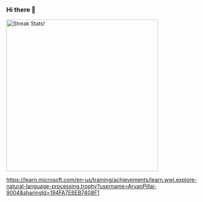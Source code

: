 ### Hi there 👋
<img src="https://github-readme-streak-stats.herokuapp.com/?user=aryan619348&theme=monokai-metallian"  width=400 alt="Streak Stats!">
<!--
- 🔭 I’m currently working on ...
- 🌱 I’m currently learning ...
- 👯 I’m looking to collaborate on ...
- 🤔 I’m looking for help with ...
- 💬 Ask me about ...
- 📫 How to reach me: ...
- 😄 Pronouns: ...
- ⚡ Fun fact: ...
-->


<!--START_SECTION:badges-->
https://learn.microsoft.com/en-us/training/achievements/learn.wwl.explore-natural-language-processing.trophy?username=AryanPillai-9004&sharingId=194FA7E6EB7408F1

<!--END_SECTION:badges-->
